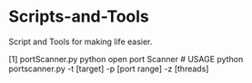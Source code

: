 # Scripts-and-Tools

Script and Tools for making life easier.

[1] portScanner.py
        python open port Scanner
        # USAGE
        python portscanner.py -t [target] -p [port range] -z [threads]
